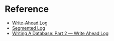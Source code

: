 # Reference

* [Write-Ahead Log](https://martinfowler.com/articles/patterns-of-distributed-systems/wal.html)
* [Segmented Log](https://martinfowler.com/articles/patterns-of-distributed-systems/log-segmentation.html)
* [Writing A Database: Part 2 — Write Ahead Log](https://medium.com/@daniel.chia/writing-a-database-part-2-write-ahead-log-2463f5cec67a)